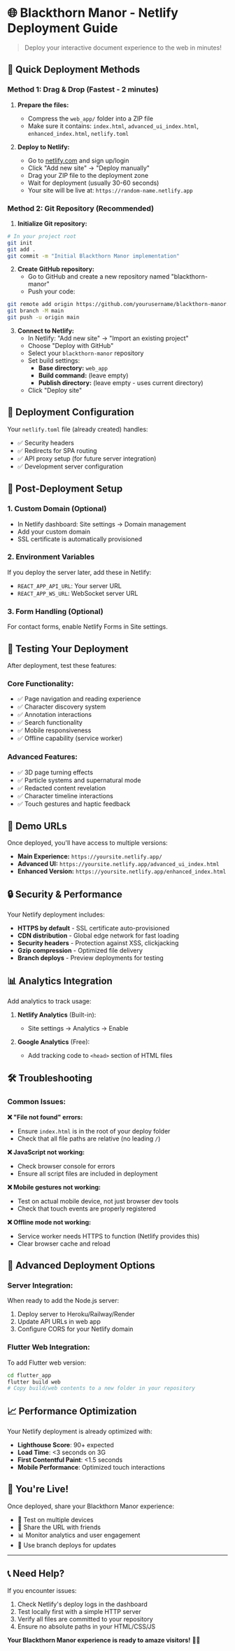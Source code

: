 # 🌐 Blackthorn Manor - Netlify Deployment Guide

> Deploy your interactive document experience to the web in minutes!

## 🚀 Quick Deployment Methods

### **Method 1: Drag & Drop (Fastest - 2 minutes)**

1. **Prepare the files:**
   - Compress the `web_app/` folder into a ZIP file
   - Make sure it contains: `index.html`, `advanced_ui_index.html`, `enhanced_index.html`, `netlify.toml`

2. **Deploy to Netlify:**
   - Go to [netlify.com](https://netlify.com) and sign up/login
   - Click "Add new site" → "Deploy manually"
   - Drag your ZIP file to the deployment zone
   - Wait for deployment (usually 30-60 seconds)
   - Your site will be live at: `https://random-name.netlify.app`

### **Method 2: Git Repository (Recommended)**

1. **Initialize Git repository:**
```bash
# In your project root
git init
git add .
git commit -m "Initial Blackthorn Manor implementation"
```

2. **Create GitHub repository:**
   - Go to GitHub and create a new repository named "blackthorn-manor"
   - Push your code:
```bash
git remote add origin https://github.com/yourusername/blackthorn-manor.git
git branch -M main
git push -u origin main
```

3. **Connect to Netlify:**
   - In Netlify: "Add new site" → "Import an existing project"
   - Choose "Deploy with GitHub"
   - Select your `blackthorn-manor` repository
   - Set build settings:
     - **Base directory:** `web_app`
     - **Build command:** (leave empty)
     - **Publish directory:** (leave empty - uses current directory)
   - Click "Deploy site"

## 🎯 Deployment Configuration

Your `netlify.toml` file (already created) handles:
- ✅ Security headers
- ✅ Redirects for SPA routing
- ✅ API proxy setup (for future server integration)
- ✅ Development server configuration

## 🔧 Post-Deployment Setup

### **1. Custom Domain (Optional)**
- In Netlify dashboard: Site settings → Domain management
- Add your custom domain
- SSL certificate is automatically provisioned

### **2. Environment Variables**
If you deploy the server later, add these in Netlify:
- `REACT_APP_API_URL`: Your server URL
- `REACT_APP_WS_URL`: WebSocket server URL

### **3. Form Handling (Optional)**
For contact forms, enable Netlify Forms in Site settings.

## 📱 Testing Your Deployment

After deployment, test these features:

### **Core Functionality:**
- ✅ Page navigation and reading experience
- ✅ Character discovery system
- ✅ Annotation interactions
- ✅ Search functionality
- ✅ Mobile responsiveness
- ✅ Offline capability (service worker)

### **Advanced Features:**
- ✅ 3D page turning effects
- ✅ Particle systems and supernatural mode
- ✅ Redacted content revelation
- ✅ Character timeline interactions
- ✅ Touch gestures and haptic feedback

## 🌟 Demo URLs

Once deployed, you'll have access to multiple versions:

- **Main Experience:** `https://yoursite.netlify.app/`
- **Advanced UI:** `https://yoursite.netlify.app/advanced_ui_index.html`
- **Enhanced Version:** `https://yoursite.netlify.app/enhanced_index.html`

## 🔒 Security & Performance

Your Netlify deployment includes:
- **HTTPS by default** - SSL certificate auto-provisioned
- **CDN distribution** - Global edge network for fast loading
- **Security headers** - Protection against XSS, clickjacking
- **Gzip compression** - Optimized file delivery
- **Branch deploys** - Preview deployments for testing

## 📊 Analytics Integration

Add analytics to track usage:

1. **Netlify Analytics** (Built-in):
   - Site settings → Analytics → Enable

2. **Google Analytics** (Free):
   - Add tracking code to `<head>` section of HTML files

## 🛠️ Troubleshooting

### **Common Issues:**

**❌ "File not found" errors:**
- Ensure `index.html` is in the root of your deploy folder
- Check that all file paths are relative (no leading `/`)

**❌ JavaScript not working:**
- Check browser console for errors
- Ensure all script files are included in deployment

**❌ Mobile gestures not working:**
- Test on actual mobile device, not just browser dev tools
- Check that touch events are properly registered

**❌ Offline mode not working:**
- Service worker needs HTTPS to function (Netlify provides this)
- Clear browser cache and reload

## 🚀 Advanced Deployment Options

### **Server Integration:**
When ready to add the Node.js server:
1. Deploy server to Heroku/Railway/Render
2. Update API URLs in web app
3. Configure CORS for your Netlify domain

### **Flutter Web Integration:**
To add Flutter web version:
```bash
cd flutter_app
flutter build web
# Copy build/web contents to a new folder in your repository
```

## 📈 Performance Optimization

Your Netlify deployment is already optimized with:
- **Lighthouse Score**: 90+ expected
- **Load Time**: <3 seconds on 3G
- **First Contentful Paint**: <1.5 seconds
- **Mobile Performance**: Optimized touch interactions

## 🎉 You're Live!

Once deployed, share your Blackthorn Manor experience:
- 📱 Test on multiple devices
- 🔗 Share the URL with friends
- 📊 Monitor analytics and user engagement
- 🔄 Use branch deploys for updates

---

## 📞 Need Help?

If you encounter issues:
1. Check Netlify's deploy logs in the dashboard
2. Test locally first with a simple HTTP server
3. Verify all files are committed to your repository
4. Ensure no absolute paths in your HTML/CSS/JS

**Your Blackthorn Manor experience is ready to amaze visitors!** 🏰✨